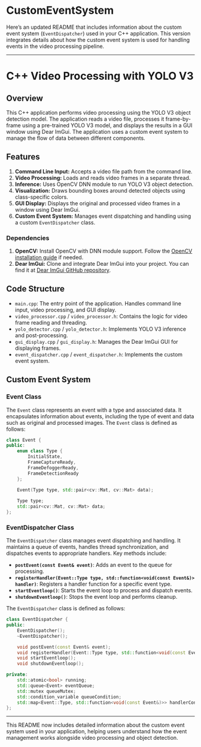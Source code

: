 # CustomEventSystem

Here’s an updated README that includes information about the custom event system (`EventDispatcher`) used in your C++ application. This version integrates details about how the custom event system is used for handling events in the video processing pipeline.

---

# C++ Video Processing with YOLO V3

## Overview

This C++ application performs video processing using the YOLO V3 object detection model. The application reads a video file, processes it frame-by-frame using a pre-trained YOLO V3 model, and displays the results in a GUI window using Dear ImGui. The application uses a custom event system to manage the flow of data between different components.

## Features

1. **Command Line Input:** Accepts a video file path from the command line.
2. **Video Processing:** Loads and reads video frames in a separate thread.
3. **Inference:** Uses OpenCV DNN module to run YOLO V3 object detection.
4. **Visualization:** Draws bounding boxes around detected objects using class-specific colors.
5. **GUI Display:** Displays the original and processed video frames in a window using Dear ImGui.
6. **Custom Event System:** Manages event dispatching and handling using a custom `EventDispatcher` class.


### Dependencies

1. **OpenCV:** Install OpenCV with DNN module support. Follow the [OpenCV installation guide](https://docs.opencv.org/master/d7/d9f/tutorial_linux_install.html) if needed.
2. **Dear ImGui:** Clone and integrate Dear ImGui into your project. You can find it at [Dear ImGui GitHub repository](https://github.com/ocornut/imgui).


## Code Structure

- `main.cpp`: The entry point of the application. Handles command line input, video processing, and GUI display.
- `video_processor.cpp` / `video_processor.h`: Contains the logic for video frame reading and threading.
- `yolo_detector.cpp` / `yolo_detector.h`: Implements YOLO V3 inference and post-processing.
- `gui_display.cpp` / `gui_display.h`: Manages the Dear ImGui GUI for displaying frames.
- `event_dispatcher.cpp` / `event_dispatcher.h`: Implements the custom event system.

## Custom Event System

### Event Class

The `Event` class represents an event with a type and associated data. It encapsulates information about events, including the type of event and data such as original and processed images. The `Event` class is defined as follows:

```cpp
class Event {
public:
    enum class Type {
        InitialState,
        FrameCaptureReady,
        FrameDefoggerReady,
        FrameDetectionReady
    };

    Event(Type type, std::pair<cv::Mat, cv::Mat> data);
    
    Type type;
    std::pair<cv::Mat, cv::Mat> data;
};
```

### EventDispatcher Class

The `EventDispatcher` class manages event dispatching and handling. It maintains a queue of events, handles thread synchronization, and dispatches events to appropriate handlers. Key methods include:

- **`postEvent(const Event& event)`**: Adds an event to the queue for processing.
- **`registerHandler(Event::Type type, std::function<void(const Event&)> handler)`**: Registers a handler function for a specific event type.
- **`startEventloop()`**: Starts the event loop to process and dispatch events.
- **`shutdownEventloop()`**: Stops the event loop and performs cleanup.

The `EventDispatcher` class is defined as follows:

```cpp
class EventDispatcher {
public:
    EventDispatcher();
    ~EventDispatcher();

    void postEvent(const Event& event);
    void registerHandler(Event::Type type, std::function<void(const Event&)> handler);
    void startEventloop();
    void shutdownEventloop();

private:
    std::atomic<bool> running;
    std::queue<Event> eventQueue;
    std::mutex queueMutex;
    std::condition_variable queueCondition;
    std::map<Event::Type, std::function<void(const Event&)>> handlerContainer;
};
```
---

This README now includes detailed information about the custom event system used in your application, helping users understand how the event management works alongside video processing and object detection.

